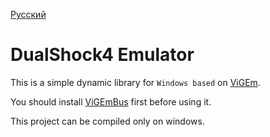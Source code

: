 [Русский](https://github.com/malatindez/DualShock4Emulator/blob/master/README_RUS.md)
# DualShock4 Emulator

This is a simple dynamic library for `Windows based` on [ViGEm](https://github.com/ViGEm).

You should install [ViGEmBus](https://github.com/ViGEm/ViGEmBus/releases) first before using it.

This project can be compiled only on windows.
